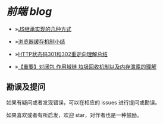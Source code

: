 # _前端 blog_

- »[JS继承实现的几种方式](https://github.com/Ray1993/notes/issues/1)

- »[浏览器缓存机制小结](https://github.com/Ray1993/notes/issues/2)

- »[HTTP状态码301和302重定向理解总结](https://github.com/Ray1993/notes/issues/3)

- »[【重要】对闭包 作用域链 垃圾回收机制以及内存泄露的理解](https://github.com/Ray1993/notes/issues/5)



## 勘误及提问

如果有疑问或者发现错误，可以在相应的 issues 进行提问或勘误。

如果喜欢或者有所启发，欢迎 star，对作者也是一种鼓励。
